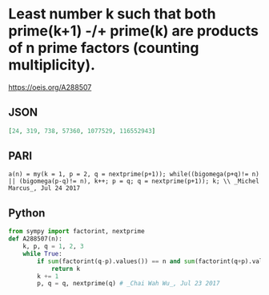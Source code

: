 # Least number k such that both prime\(k\+1\) \-/\+ prime\(k\) are products of n prime factors \(counting multiplicity\)\.
https://oeis.org/A288507
## JSON
```JSON
[24, 319, 738, 57360, 1077529, 116552943]
```
## PARI
```PARI
a(n) = my(k = 1, p = 2, q = nextprime(p+1)); while((bigomega(p+q)!= n) || (bigomega(p-q)!= n), k++; p = q; q = nextprime(p+1)); k; \\ _Michel Marcus_, Jul 24 2017
```
## Python
```Python
from sympy import factorint, nextprime
def A288507(n):
    k, p, q = 1, 2, 3
    while True:
        if sum(factorint(q-p).values()) == n and sum(factorint(q+p).values()) == n:
            return k
        k += 1
        p, q = q, nextprime(q) # _Chai Wah Wu_, Jul 23 2017
```
